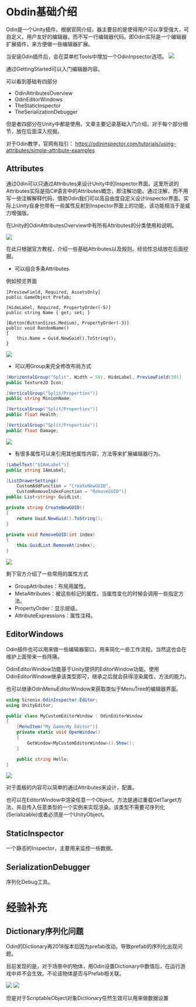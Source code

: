 # Obdin基础介绍

Odin是一个Unity插件。根据官网介绍，器主要目的是使得用户可以享受强大，可自定义，用户友好的编辑器，而不写一行编辑器代码。即Odin实际是一个编辑器扩展插件，来方便做一些编辑器扩展。

当安装Odin插件后，会在菜单栏Tools中增加一个OdinInpsector选项。
<img src="assets/odin_start_1.png">

通过GettingStarted可以入门编辑器内容。

可以看到基础有四部分

* OdinAttributesOverview
* OdinEditorWindows
* TheStaticInspector
* TheSerializationDebugger

但是者四部分在Unity中都是使用。文章主要记录基础入门介绍。对于每个部分细节，放在后面深入挖掘。

对于Odin教学，官网有指引：
https://odininspector.com/tutorials/using-attributes/simple-attribute-examples

## Attributes


通过Odin可以只通过Attributes来设计Unity中的Inspector界面。这里所说的Attributes实际是指C#语言中的Attributes概念，即注解功能。通过注解，而不用写一些注解解释代码，借助Odin我们可以高自由度自定义设计Inspector界面。实际上Unity自身也带有一些属性反射到Inspector界面上的功能，该功能相当于是威力增强版。

在Unity的OdinAttributesOverview中有所有Attributes的分类使用和说明。

<img src="assets/odin_start_2.png">


在此只根据官方教程，介绍一些基础Attributes以及规则。经验性总结放在后面挖掘。

* 可以组合多条Attributes

例如预览界面



```Csharp
[PreviewField, Required, AssetsOnly]
public GameObject Prefab;

[HideLabel, Required, PropertyOrder(-5)]
public string Name { get; set; }

[Button(ButtonSizes.Medium), PropertyOrder(-3)]
public void RandomName()
{
    this.Name = Guid.NewGuid().ToString();
}

```

<img src="assets/odin_start_3.png">


* 可以用Group来完全修改布局方式

```csharp
[HorizontalGroup("Split", Width = 50), HideLabel, PreviewField(50)]
public Texture2D Icon;

[VerticalGroup("Split/Properties")]
public string MinionName;

[VerticalGroup("Split/Properties")]
public float Health;

[VerticalGroup("Split/Properties")]
public float Damage;
```

<img src="assets/odin_start_4.png">

* 有很多属性可以来引用其他属性内容，方法等来扩展编辑器行为。

```csharp
[LabelText("$IAmLabel")]
public string IAmLabel;

[ListDrawerSettings(
    CustomAddFunction = "CreateNewGUID",
    CustomRemoveIndexFunction = "RemoveGUID")]
public List<string> GuidList;

private string CreateNewGUID()
{
	return Guid.NewGuid().ToString();
}

private void RemoveGUID(int index)
{
    this.GuidList.RemoveAt(index);
}
```

<img src="assets/odin_start_5.png">


剩下官方介绍了一些常用的属性方式

* GroupAttributes：布局用属性。
* MetaAttributes：被这些标记的属性，当属性变化的时候会调用一些指定方法。
* PropertyOrder：显示层级。
* AttributeExpressions：属性注释。

## EditorWindows

Odin插件也可以用来做一些编辑器窗口，用来简化一些工作流程。当然这也会在维护上面带来一些阵痛。

OdinEditorWindow功能基于Unity提供的EditorWindow功能。使用OdinEditorWindow继承该类型即可，继承之后就会获得渲染属性，方法的能力。

也可以继承OdinMenuEditorWindow来获取类似于MenuTree的编辑器界面。



```csharp
using Sirenix.OdinInspector.Editor;
using UnityEditor;

public class MyCustomEditorWindow : OdinEditorWindow
{
    [MenuItem("My Game/My Editor")]
    private static void OpenWindow()
    {
        GetWindow<MyCustomEditorWindow>().Show();
    }

    public string Hello;
}
```
<img src="assets/odin_window_1.png">

对于面板的内容可以简单的通过Attributes来设计，配置。


也可以在EditorWindow中渲染任意一个Object。方法是通过重载GetTarget方法，并且传入任意类型的一个实例来实现渲染。该类型不需要可序列化(Serializable)或者必须是一个UnityObject。


## StaticInspector

一个静态的Inspector，主要用来监控一些数据。


## SerializationDebugger

序列化Debug工具。


# 经验补充

## Dictionary序列化问题

Odin的Dictionary再2018版本后因为prefab改动。导致prefab的序列化出现问题。

目前发现的是，对于场景中的物体，用Odin设置Dictionary中数值后，在运行游戏中并不会生效。不论该物体是否与Prefab相关联。

<img src="assets/odin_record_1.png">
<img src="assets/odin_record_2.png">

但是对于ScriptableObject对象Dictionary任然生效可以用来做数据设置